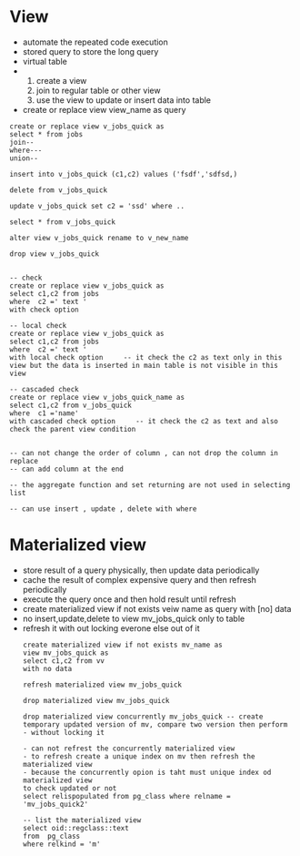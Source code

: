 # View 
- automate the repeated code execution
- stored query to store the long query
- virtual table
- 1. create a view
  2. join to regular table or other view
  3. use the view to update or insert data into table
- create or replace view view_name as query 

```
create or replace view v_jobs_quick as 
select * from jobs
join--
where---
union--

insert into v_jobs_quick (c1,c2) values ('fsdf','sdfsd,)

delete from v_jobs_quick

update v_jobs_quick set c2 = 'ssd' where ..

select * from v_jobs_quick

alter view v_jobs_quick rename to v_new_name

drop view v_jobs_quick


-- check
create or replace view v_jobs_quick as 
select c1,c2 from jobs
where  c2 =' text '
with check option

-- local check
create or replace view v_jobs_quick as 
select c1,c2 from jobs
where  c2 =' text '
with local check option     -- it check the c2 as text only in this view but the data is inserted in main table is not visible in this view

-- cascaded check
create or replace view v_jobs_quick_name as 
select c1,c2 from v_jobs_quick
where  c1 ='name'
with cascaded check option     -- it check the c2 as text and also check the parent view condition


-- can not change the order of column , can not drop the column in replace
-- can add column at the end

-- the aggregate function and set returning are not used in selecting list

-- can use insert , update , delete with where
```
#  Materialized view
  - store result of a query physically, then update data periodically
  - cache the result of complex expensive query and then refresh periodically
  - execute the query once and then hold result until refresh
  - create materialized view if not exists veiw name as query with [no] data
  - no insert,update,delete to view mv_jobs_quick only to table
  - refresh it with out locking everone else out of it
    ```
    create materialized view if not exists mv_name as 
    view mv_jobs_quick as 
    select c1,c2 from vv
    with no data

    refresh materialized view mv_jobs_quick
    
    drop materialized view mv_jobs_quick
    
    drop materialized view concurrently mv_jobs_quick -- create temporary updated version of mv, compare two version then perform  - without locking it
    
    - can not refrest the concurrently materialized view
    - to refresh create a unique index on mv then refresh the materialized view
    - because the concurrently opion is taht must unique index od materialized view
    to check updated or not
    select relispopulated from pg_class where relname = 'mv_jobs_quick2'

    -- list the materialized view
    select oid::regclass::text
    from  pg_class
    where relkind = 'm'
    ```

